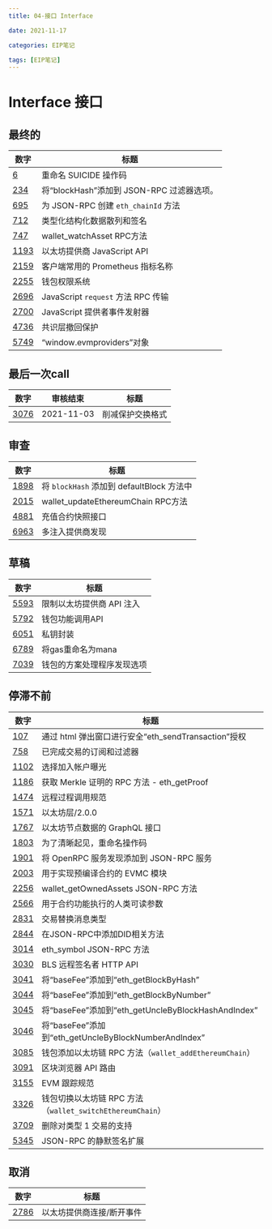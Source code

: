 ```yaml
---
title: 04-接口 Interface

date: 2021-11-17	

categories: EIP笔记	

tags: [EIP笔记]
---	
```


# Interface 接口

## 最终的

| 数字                                            | 标题                                      |
| ----------------------------------------------- | ----------------------------------------- |
| [6](https://eips.ethereum.org/EIPS/eip-6)       | 重命名 SUICIDE 操作码                     |
| [234](https://eips.ethereum.org/EIPS/eip-234)   | 将“blockHash”添加到 JSON-RPC 过滤器选项。 |
| [695](https://eips.ethereum.org/EIPS/eip-695)   | 为 JSON-RPC 创建 `eth_chainId` 方法       |
| [712](https://eips.ethereum.org/EIPS/eip-712)   | 类型化结构化数据散列和签名                |
| [747](https://eips.ethereum.org/EIPS/eip-747)   | wallet_watchAsset RPC方法                 |
| [1193](https://eips.ethereum.org/EIPS/eip-1193) | 以太坊提供商 JavaScript API               |
| [2159](https://eips.ethereum.org/EIPS/eip-2159) | 客户端常用的 Prometheus 指标名称          |
| [2255](https://eips.ethereum.org/EIPS/eip-2255) | 钱包权限系统                              |
| [2696](https://eips.ethereum.org/EIPS/eip-2696) | JavaScript `request` 方法 RPC 传输        |
| [2700](https://eips.ethereum.org/EIPS/eip-2700) | JavaScript 提供者事件发射器               |
| [4736](https://eips.ethereum.org/EIPS/eip-4736) | 共识层撤回保护                            |
| [5749](https://eips.ethereum.org/EIPS/eip-5749) | “window.evmproviders”对象                 |

## 最后一次call

| 数字                                            | 审核结束   | 标题             |
| ----------------------------------------------- | ---------- | ---------------- |
| [3076](https://eips.ethereum.org/EIPS/eip-3076) | 2021-11-03 | 削减保护交换格式 |

## 审查

| 数字                                            | 标题                                      |
| ----------------------------------------------- | ----------------------------------------- |
| [1898](https://eips.ethereum.org/EIPS/eip-1898) | 将 `blockHash` 添加到 defaultBlock 方法中 |
| [2015](https://eips.ethereum.org/EIPS/eip-2015) | wallet_updateEthereumChain RPC方法        |
| [4881](https://eips.ethereum.org/EIPS/eip-4881) | 充值合约快照接口                          |
| [6963](https://eips.ethereum.org/EIPS/eip-6963) | 多注入提供商发现                          |

## 草稿

| 数字                                            | 标题                       |
| ----------------------------------------------- | -------------------------- |
| [5593](https://eips.ethereum.org/EIPS/eip-5593) | 限制以太坊提供商 API 注入  |
| [5792](https://eips.ethereum.org/EIPS/eip-5792) | 钱包功能调用API            |
| [6051](https://eips.ethereum.org/EIPS/eip-6051) | 私钥封装                   |
| [6789](https://eips.ethereum.org/EIPS/eip-6789) | 将gas重命名为mana          |
| [7039](https://eips.ethereum.org/EIPS/eip-7039) | 钱包的方案处理程序发现选项 |

## 停滞不前

| 数字                                            | 标题                                                      |
| ----------------------------------------------- | --------------------------------------------------------- |
| [107](https://eips.ethereum.org/EIPS/eip-107)   | 通过 html 弹出窗口进行安全“eth_sendTransaction”授权       |
| [758](https://eips.ethereum.org/EIPS/eip-758)   | 已完成交易的订阅和过滤器                                  |
| [1102](https://eips.ethereum.org/EIPS/eip-1102) | 选择加入帐户曝光                                          |
| [1186](https://eips.ethereum.org/EIPS/eip-1186) | 获取 Merkle 证明的 RPC 方法 - eth_getProof                |
| [1474](https://eips.ethereum.org/EIPS/eip-1474) | 远程过程调用规范                                          |
| [1571](https://eips.ethereum.org/EIPS/eip-1571) | 以太坊层/2.0.0                                            |
| [1767](https://eips.ethereum.org/EIPS/eip-1767) | 以太坊节点数据的 GraphQL 接口                             |
| [1803](https://eips.ethereum.org/EIPS/eip-1803) | 为了清晰起见，重命名操作码                                |
| [1901](https://eips.ethereum.org/EIPS/eip-1901) | 将 OpenRPC 服务发现添加到 JSON-RPC 服务                   |
| [2003](https://eips.ethereum.org/EIPS/eip-2003) | 用于实现预编译合约的 EVMC 模块                            |
| [2256](https://eips.ethereum.org/EIPS/eip-2256) | wallet_getOwnedAssets JSON-RPC 方法                       |
| [2566](https://eips.ethereum.org/EIPS/eip-2566) | 用于合约功能执行的人类可读参数                            |
| [2831](https://eips.ethereum.org/EIPS/eip-2831) | 交易替换消息类型                                          |
| [2844](https://eips.ethereum.org/EIPS/eip-2844) | 在JSON-RPC中添加DID相关方法                               |
| [3014](https://eips.ethereum.org/EIPS/eip-3014) | eth_symbol JSON-RPC 方法                                  |
| [3030](https://eips.ethereum.org/EIPS/eip-3030) | BLS 远程签名者 HTTP API                                   |
| [3041](https://eips.ethereum.org/EIPS/eip-3041) | 将“baseFee”添加到“eth_getBlockByHash”                     |
| [3044](https://eips.ethereum.org/EIPS/eip-3044) | 将“baseFee”添加到“eth_getBlockByNumber”                   |
| [3045](https://eips.ethereum.org/EIPS/eip-3045) | 将“baseFee”添加到“eth_getUncleByBlockHashAndIndex”        |
| [3046](https://eips.ethereum.org/EIPS/eip-3046) | 将“baseFee”添加到“eth_getUncleByBlockNumberAndIndex”      |
| [3085](https://eips.ethereum.org/EIPS/eip-3085) | 钱包添加以太坊链 RPC 方法（`wallet_addEthereumChain`）    |
| [3091](https://eips.ethereum.org/EIPS/eip-3091) | 区块浏览器 API 路由                                       |
| [3155](https://eips.ethereum.org/EIPS/eip-3155) | EVM 跟踪规范                                              |
| [3326](https://eips.ethereum.org/EIPS/eip-3326) | 钱包切换以太坊链 RPC 方法（`wallet_switchEthereumChain`） |
| [3709](https://eips.ethereum.org/EIPS/eip-3709) | 删除对类型 1 交易的支持                                   |
| [5345](https://eips.ethereum.org/EIPS/eip-5345) | JSON-RPC 的静默签名扩展                                   |

## 取消

| 数字                                            | 标题                      |
| ----------------------------------------------- | ------------------------- |
| [2786](https://eips.ethereum.org/EIPS/eip-2786) | 以太坊提供商连接/断开事件 |

